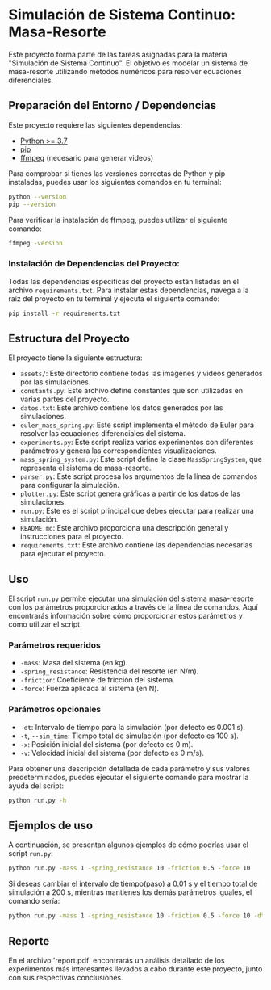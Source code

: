 # Simulación de Sistema Continuo: Masa-Resorte

Este proyecto forma parte de las tareas asignadas para la materia "Simulación de Sistema Continuo". El objetivo es modelar un sistema de masa-resorte utilizando métodos numéricos para resolver ecuaciones diferenciales.

## Preparación del Entorno / Dependencias

Este proyecto requiere las siguientes dependencias:

- [Python >= 3.7](https://www.python.org/downloads/)
- [pip](https://pip.pypa.io/en/stable/installation/)
- [ffmpeg](https://ffmpeg.org/download.html) (necesario para generar videos)

Para comprobar si tienes las versiones correctas de Python y pip instaladas, puedes usar los siguientes comandos en tu terminal:

```bash
python --version
pip --version
```
Para verificar la instalación de ffmpeg, puedes utilizar el siguiente comando:

```bash
ffmpeg -version
```


### Instalación de Dependencias del Proyecto:

Todas las dependencias específicas del proyecto están listadas en el archivo `requirements.txt`. Para instalar estas dependencias, navega a la raíz del proyecto en tu terminal y ejecuta el siguiente comando:

```bash
pip install -r requirements.txt
```



## Estructura del Proyecto

El proyecto tiene la siguiente estructura:

- `assets/`: Este directorio contiene todas las imágenes y videos generados por las simulaciones.
- `constants.py`: Este archivo define constantes que son utilizadas en varias partes del proyecto.
- `datos.txt`: Este archivo contiene los datos generados por las simulaciones.
- `euler_mass_spring.py`: Este script implementa el método de Euler para resolver las ecuaciones diferenciales del sistema.
- `experiments.py`: Este script realiza varios experimentos con diferentes parámetros y genera las correspondientes visualizaciones.
- `mass_spring_system.py`: Este script define la clase `MassSpringSystem`, que representa el sistema de masa-resorte.
- `parser.py`: Este script procesa los argumentos de la línea de comandos para configurar la simulación.
- `plotter.py`: Este script genera gráficas a partir de los datos de las simulaciones.
- `run.py`: Este es el script principal que debes ejecutar para realizar una simulación.
- `README.md`: Este archivo proporciona una descripción general y instrucciones para el proyecto.
- `requirements.txt`: Este archivo contiene las dependencias necesarias para ejecutar el proyecto.

## Uso

El script `run.py` permite ejecutar una simulación del sistema masa-resorte con los parámetros proporcionados a través de la línea de comandos. Aquí encontrarás información sobre cómo proporcionar estos parámetros y cómo utilizar el script.

### Parámetros requeridos

- `-mass`: Masa del sistema (en kg).
- `-spring_resistance`: Resistencia del resorte (en N/m).
- `-friction`: Coeficiente de fricción del sistema.
- `-force`: Fuerza aplicada al sistema (en N).

### Parámetros opcionales

- `-dt`: Intervalo de tiempo para la simulación (por defecto es 0.001 s).
- `-t`, `--sim_time`: Tiempo total de simulación (por defecto es 100 s).
- `-x`: Posición inicial del sistema (por defecto es 0 m).
- `-v`: Velocidad inicial del sistema (por defecto es 0 m/s).

Para obtener una descripción detallada de cada parámetro y sus valores predeterminados, puedes ejecutar el siguiente comando para mostrar la ayuda del script:

```bash
python run.py -h
```

## Ejemplos de uso

A continuación, se presentan algunos ejemplos de cómo podrías usar el script `run.py`:

```bash
python run.py -mass 1 -spring_resistance 10 -friction 0.5 -force 10
```


Si deseas cambiar el intervalo de tiempo(paso) a 0.01 s y el tiempo total de simulación a 200 s, mientras mantienes los demás parámetros iguales, el comando sería:

```bash
python run.py -mass 1 -spring_resistance 10 -friction 0.5 -force 10 -dt 0.01 -t 200
```

## Reporte

En el archivo 'report.pdf' encontrarás un análisis detallado de los experimentos más interesantes llevados a cabo durante este proyecto, junto con sus respectivas conclusiones.

